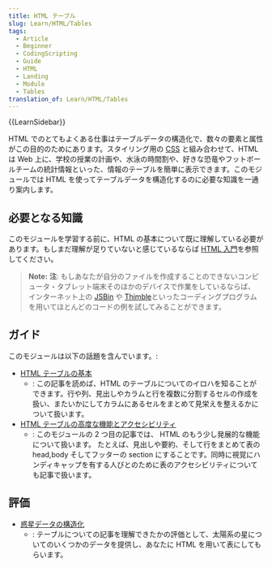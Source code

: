 ```yaml
---
title: HTML テーブル
slug: Learn/HTML/Tables
tags:
  - Article
  - Beginner
  - CodingScripting
  - Guide
  - HTML
  - Landing
  - Module
  - Tables
translation_of: Learn/HTML/Tables
---
```

{{LearnSidebar}}

HTML でのとてもよくある仕事はテーブルデータの構造化で、数々の要素と属性がこの目的のためにあります。スタイリング用の [CSS](/ja/docs/Learn/CSS) と組み合わせて、HTML は Web 上に、学校の授業の計画や、水泳の時間割や、好きな恐竜やフットボールチームの統計情報といった、情報のテーブルを簡単に表示できます。このモジュールでは HTML を使ってテーブルデータを構造化するのに必要な知識を一通り案内します。

## 必要となる知識

このモジュールを学習する前に、HTML の基本について既に理解している必要があります。もしまだ理解が足りていないと感じているならば [HTML 入門](/ja/docs/Learn/HTML/Introduction_to_HTML)を参照してください。

> **Note:** **注**: もしあなたが自分のファイルを作成することのできないコンピュータ・タブレット端末そのほかのデバイスで作業をしているならば、 インターネット上の [JSBin](https://jsbin.com/) や [Thimble](https://thimble.mozilla.org/)といったコーディングプログラムを用いてほとんどのコードの例を試してみることができます。

## ガイド

このモジュールは以下の話題を含んでいます。:

- [HTML テーブルの基本](/ja/docs/Learn/HTML/Tables/Basics)
  - : この記事を読めば、HTML のテーブルについてのイロハを知ることができます。行や列、見出しやカラムと行を複数に分割するセルの作成を扱い、またいかにしてカラムにあるセルをまとめて見栄えを整えるかについて扱います。
- [HTML テーブルの高度な機能とアクセシビリティ](/ja/docs/Learn/HTML/Tables/Advanced)
  - : このモジュールの 2 つ目の記事では、 HTML のもう少し発展的な機能について扱います。 たとえば、見出しや要約、そして行をまとめて表の head,body そしてフッターの section にすることです。同時に視覚にハンディキャップを有する人びとのために表のアクセシビリティについても記事で扱います。

## 評価

- [惑星データの構造化](/ja/docs/Learn/HTML/Tables/Structuring_planet_data)
  - : テーブルについての記事を理解できたかの評価として、太陽系の星についてのいくつかのデータを提供し、あなたに HTML を用いて表にしてもらいます。
